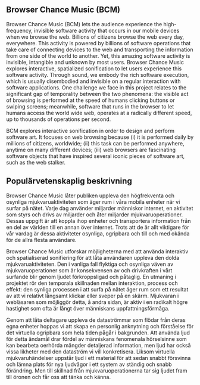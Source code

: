Browser Chance Music (BCM) 
---

Browser Chance Music (BCM) lets the audience experience the high-frequency, invisible software activity that occurs in our mobile devices when we browse the web. Billions of citizens browse the web every day, everywhere. This activity is powered by billions of software operations that take care of connecting devices to the web and transporting the information from one side of the world to another. Yet, this amazing software activity is invisible, intangible and unknown by most users.
Browser Chance Music explores interactive, spatialized sonification to let users experience this software activity. Through sound, we embody the rich software execution, which is usually disembodied and invisible on a regular interaction with software applications. One challenge we face in this project relates to the significant gap of temporality between the two phenomena: the visible act of browsing is performed at the speed of humans clicking buttons or swiping screens; meanwhile, software that runs in the browser to let humans access the world wide web, operates at a radically different speed, up to thousands of operations per second.

BCM explores interactive sonification in order to design and perform software art. It focuses on web browsing because (i) it is performed daily by millions of citizens, worldwide; (ii) this task can be performed anywhere, anytime on many different devices; (iii) web browsers are fascinating software objects that have inspired several iconic pieces of software art, such as the web stalker.

Populärvetenskaplig beskrivning
---

Browser Chance Music låter publiken uppleva den högfrekventa och osynliga mjukvaruaktiviteten som äger rum i våra mobila enheter när vi surfar på nätet. Varje dag använder miljarder människor internet, en aktivitet som styrs och drivs av miljarder och åter miljarder mjukvaruoperationer. Dessas uppgift är att koppla ihop enheter och transportera information från en del av världen till en annan över internet. Trots att de är allt viktigare för vår vardag är dessa aktiviteter osynliga, ogripbara och till och med okända för de allra flesta användare.

Browser Chance Music utforskar möjligheterna med att använda interaktiv och spatialiserad sonifiering för att låta användaren uppleva den dolda mjukvaruaktiviteten. Den i vanliga fall flyktiga och osynliga väven av mjukvaruoperationer som är konsekvensen av och drivkraften i vårt surfande blir genom ljudet förkroppsligad och påtaglig. En utmaning i projektet rör den temporala skillnaden mellan interaktion, process och effekt: den synliga processen i att surfa på nätet äger rum som ett resultat av att vi relativt långsamt klickar eller sveper på en skärm. Mjukvaran i webläsaren som möjliggör detta, å andra sidan, är aktiv i en radikalt högre hastighet som ofta är långt över människans uppfattningsförmåga.

Genom att låta deltagare uppleva de dataströmmar som flödar från deras egna enheter hoppas vi att skapa en personlig anknytning och förståelse för det virtuella ogripbara som hela tiden pågår i bakgrunden. Att använda ljud för detta ändamål drar fördel av människans fenomenala hörselsinne som kan bearbeta oerhörda mängder detaljerad information, men ljud har också vissa likheter med den dataström vi vill konkretisera. Liksom virtuella mjukvaruhändelser uppstår ljud i ett material för att sedan snabbt försvinna och lämna plats för nya ljudvågor i ett system av ständig och snabb förändring. Men till skillnad från mjukvaruoperationerna tar sig ljudet fram till öronen och får oss att tänka och känna.




